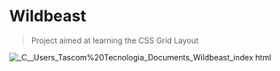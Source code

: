 # Wildbeast
> Project aimed at learning the CSS Grid Layout

![_C__Users_Tascom%20Tecnologia_Documents_Wildbeast_index html](https://user-images.githubusercontent.com/72396372/156890826-108395ec-e745-4b41-aa43-cec59bf05c23.png)
